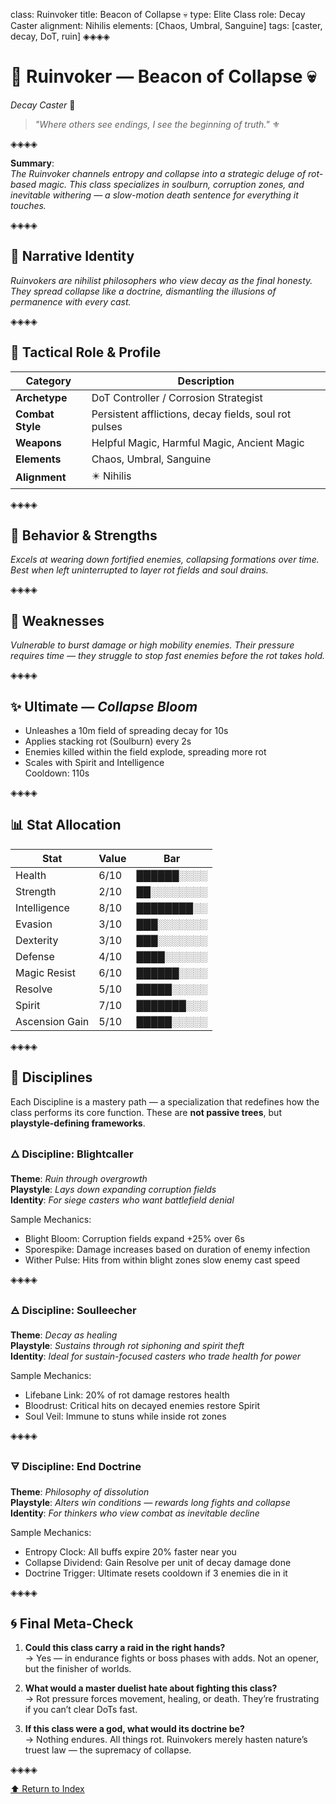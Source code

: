 class: Ruinvoker
title: Beacon of Collapse 💀
type: Elite Class
role: Decay Caster
alignment: Nihilis
elements: [Chaos, Umbral, Sanguine]
tags: [caster, decay, DoT, ruin]
◈◈◈◈

# 🧿 Ruinvoker — Beacon of Collapse 💀  
*Decay Caster* 🔱

> *"Where others see endings, I see the beginning of truth."* ⚜️

◈◈◈◈

**Summary**:  
_The Ruinvoker channels entropy and collapse into a strategic deluge of rot-based magic. This class specializes in soulburn, corruption zones, and inevitable withering — a slow-motion death sentence for everything it touches._

◈◈◈◈

## 🧩 Narrative Identity  
_Ruinvokers are nihilist philosophers who view decay as the final honesty. They spread collapse like a doctrine, dismantling the illusions of permanence with every cast._

◈◈◈◈

## 📘 Tactical Role & Profile  

| Category        | Description                                       |
|----------------|----------------------------------------------------|
| **Archetype**   | DoT Controller / Corrosion Strategist   |
| **Combat Style**| Persistent afflictions, decay fields, soul rot pulses   |
| **Weapons**     | Helpful Magic, Harmful Magic, Ancient Magic   |
| **Elements**    | Chaos, Umbral, Sanguine   |
| **Alignment**   | ✴️ Nihilis   |

◈◈◈◈

## 🧠 Behavior & Strengths  
_Excels at wearing down fortified enemies, collapsing formations over time. Best when left uninterrupted to layer rot fields and soul drains._

◈◈◈◈

## 🔻 Weaknesses  
_Vulnerable to burst damage or high mobility enemies. Their pressure requires time — they struggle to stop fast enemies before the rot takes hold._

◈◈◈◈

## ✨ Ultimate — *Collapse Bloom*  
- Unleashes a 10m field of spreading decay for 10s
- Applies stacking rot (Soulburn) every 2s
- Enemies killed within the field explode, spreading more rot
- Scales with Spirit and Intelligence  
Cooldown: 110s

◈◈◈◈

## 📊 Stat Allocation  

| Stat            | Value | Bar           |
|-----------------|--------|---------------|
| Health         | 6/10   | ██████░░░░     |
| Strength       | 2/10   | ██░░░░░░░░     |
| Intelligence   | 8/10   | ████████░░     |
| Evasion        | 3/10   | ███░░░░░░░     |
| Dexterity      | 3/10   | ███░░░░░░░     |
| Defense        | 4/10   | ████░░░░░░     |
| Magic Resist   | 6/10   | ██████░░░░     |
| Resolve        | 5/10   | █████░░░░░     |
| Spirit         | 7/10   | ███████░░░     |
| Ascension Gain | 5/10   | █████░░░░░     |

◈◈◈◈

## 🧭 Disciplines

Each Discipline is a mastery path — a specialization that redefines how the class performs its core function. These are **not passive trees**, but **playstyle-defining frameworks**.

### 🜂 Discipline: Blightcaller
**Theme**: _Ruin through overgrowth_  
**Playstyle**: _Lays down expanding corruption fields_  
**Identity**: _For siege casters who want battlefield denial_  

Sample Mechanics:
- Blight Bloom: Corruption fields expand +25% over 6s
- Sporespike: Damage increases based on duration of enemy infection
- Wither Pulse: Hits from within blight zones slow enemy cast speed

◈◈◈◈
### 🜁 Discipline: Soulleecher
**Theme**: _Decay as healing_  
**Playstyle**: _Sustains through rot siphoning and spirit theft_  
**Identity**: _Ideal for sustain-focused casters who trade health for power_  

Sample Mechanics:
- Lifebane Link: 20% of rot damage restores health
- Bloodrust: Critical hits on decayed enemies restore Spirit
- Soul Veil: Immune to stuns while inside rot zones

◈◈◈◈
### 🜃 Discipline: End Doctrine
**Theme**: _Philosophy of dissolution_  
**Playstyle**: _Alters win conditions — rewards long fights and collapse_  
**Identity**: _For thinkers who view combat as inevitable decline_  

Sample Mechanics:
- Entropy Clock: All buffs expire 20% faster near you
- Collapse Dividend: Gain Resolve per unit of decay damage done
- Doctrine Trigger: Ultimate resets cooldown if 3 enemies die in it

◈◈◈◈

## 🌀 Final Meta-Check

1. **Could this class carry a raid in the right hands?**  
→ Yes — in endurance fights or boss phases with adds. Not an opener, but the finisher of worlds.

2. **What would a master duelist hate about fighting this class?**  
→ Rot pressure forces movement, healing, or death. They’re frustrating if you can’t clear DoTs fast.

3. **If this class were a god, what would its doctrine be?**  
→ Nothing endures. All things rot. Ruinvokers merely hasten nature’s truest law — the supremacy of collapse.

◈◈◈◈

[⬆️ Return to Index](/index.html)
